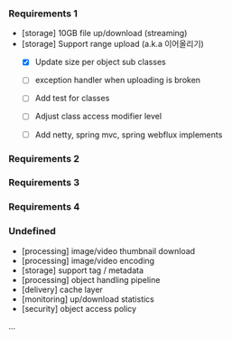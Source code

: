 ### Requirements 1
- [storage] 10GB file up/download (streaming)
- [storage] Support range upload (a.k.a 이어올리기) 
    - [x] Update size per object sub classes 
    - [ ] exception handler when uploading is broken
    - [ ] Add test for classes
    - [ ] Adjust class access modifier level
    - [ ] Add netty, spring mvc, spring webflux implements
 
 
### Requirements 2
### Requirements 3
### Requirements 4


### Undefined 
- [processing] image/video thumbnail download
- [processing] image/video encoding
- [storage] support tag / metadata
- [processing] object handling pipeline 
- [delivery] cache layer
- [monitoring] up/download statistics 
- [security] object access policy  

...


